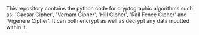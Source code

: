 This repository contains the python code for cryptographic algorithms such as: 'Caesar Cipher', 'Vernam Cipher', 'Hill Cipher', 'Rail Fence Cipher' and 'Vigenere Cipher'.
It can both encrypt as well as decrypt any data inputted within it. 